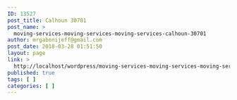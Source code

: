 ```yaml
---
ID: 13527
post_title: Calhoun 30701
post_name: >
  moving-services-moving-services-moving-services-calhoun-30701
author: mrgabonijeff@gmail.com
post_date: 2018-03-28 01:51:50
layout: page
link: >
  http://localhost/wordpress/moving-services-moving-services-moving-services-calhoun-30701/
published: true
tags: [ ]
categories: [ ]
---
```

